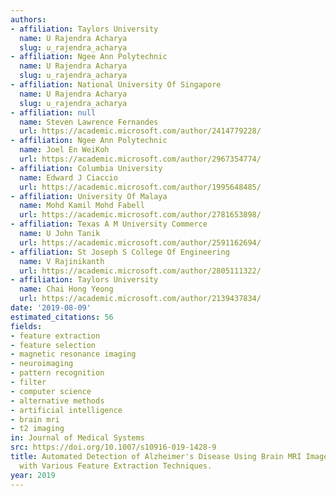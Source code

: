 ```yaml
---
authors:
- affiliation: Taylors University
  name: U Rajendra Acharya
  slug: u_rajendra_acharya
- affiliation: Ngee Ann Polytechnic
  name: U Rajendra Acharya
  slug: u_rajendra_acharya
- affiliation: National University Of Singapore
  name: U Rajendra Acharya
  slug: u_rajendra_acharya
- affiliation: null
  name: Steven Lawrence Fernandes
  url: https://academic.microsoft.com/author/2414779228/
- affiliation: Ngee Ann Polytechnic
  name: Joel En WeiKoh
  url: https://academic.microsoft.com/author/2967354774/
- affiliation: Columbia University
  name: Edward J Ciaccio
  url: https://academic.microsoft.com/author/1995648485/
- affiliation: University Of Malaya
  name: Mohd Kamil Mohd Fabell
  url: https://academic.microsoft.com/author/2781653898/
- affiliation: Texas A M University Commerce
  name: U John Tanik
  url: https://academic.microsoft.com/author/2591162694/
- affiliation: St Joseph S College Of Engineering
  name: V Rajinikanth
  url: https://academic.microsoft.com/author/2805111322/
- affiliation: Taylors University
  name: Chai Hong Yeong
  url: https://academic.microsoft.com/author/2139437834/
date: '2019-08-09'
estimated_citations: 56
fields:
- feature extraction
- feature selection
- magnetic resonance imaging
- neuroimaging
- pattern recognition
- filter
- computer science
- alternative methods
- artificial intelligence
- brain mri
- t2 imaging
in: Journal of Medical Systems
src: https://doi.org/10.1007/s10916-019-1428-9
title: Automated Detection of Alzheimer's Disease Using Brain MRI Images- A Study
  with Various Feature Extraction Techniques.
year: 2019
---
```

